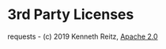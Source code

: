 3rd Party Licenses
====================================

requests - (c) 2019 Kenneth Reitz, [Apache 2.0](https://github.com/psf/requests/blob/main/LICENSE)